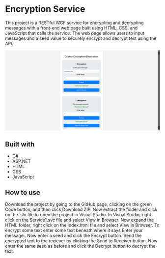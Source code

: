 # Encryption Service

This project is a RESTful WCF service for encrypting and decrypting messages with a front-end 
web page built using HTML, CSS, and JavaScript that calls the service. 
The web page allows users to input messages and a seed value to securely encrypt and decrypt text
using the API.

![thumbnail](encryption-thumbnail.png)

## Built with

- C#
- ASP.NET
- HTML
- CSS
- JavaScript

## How to use

Download the project by going to the GitHub page, clicking on the green Code button, and then click Download ZIP. Now extract the folder and click on the .sln file to open the project in Visual Studio. In Visual Studio, right click on the Service1.svc file and select View in Browser. Now expand the HTML folder, right click on the index.html file and select View in Browser. To encrypt some text enter some text beneath where it says Enter your message:. Now enter a seed and click the Encrypt button. Send the encrypted text to the reciever by clicking the Send to Receiver button. Now enter the same seed as before and click the Decrypt button to decrypt the text. 


